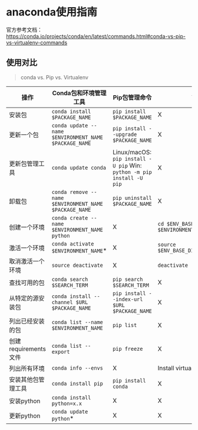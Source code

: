 # anaconda使用指南

官方参考文档：<https://conda.io/projects/conda/en/latest/commands.html#conda-vs-pip-vs-virtualenv-commands>

## 使用对比

> conda vs. Pip vs. Virtualenv

| 操作                 | Conda包和环境管理工具                                 | Pip包管理命令                                                         | Virtualenv环境管理命令                                |
| -------------------- | ----------------------------------------------------- | --------------------------------------------------------------------- | ----------------------------------------------------- |
| 安装包               | `conda install $PACKAGE_NAME`                         | `pip install $PACKAGE_NAME`                                           | X                                                     |
| 更新一个包           | `conda update --name $ENVIRONMENT_NAME $PACKAGE_NAME` | `pip install --upgrade $PACKAGE_NAME`                                 | X                                                     |
| 更新包管理工具       | `conda update conda`                                  | Linux/macOS: `pip install -U pip` Win: `python -m pip install -U pip` | X                                                     |
| 卸载包               | `conda remove --name $ENVIRONMENT_NAME $PACKAGE_NAME` | `pip uninstall $PACKAGE_NAME`                                         | X                                                     |
| 创建一个环境         | `conda create --name $ENVIRONMENT_NAME python`        | X                                                                     | `cd $ENV_BASE_DIR; virtualenv $ENVIRONMENT_NAME`      |
| 激活一个环境         | `conda activate $ENVIRONMENT_NAME`*                   | X                                                                     | `source $ENV_BASE_DIR/$ENVIRONMENT_NAME/bin/activate` |
| 取消激活一个环境     | `source deactivate`                                   | X                                                                     | `deactivate`                                          |
| 查找可用的包         | `conda search $SEARCH_TERM`                           | `pip search $SEARCH_TERM`                                             | X                                                     |
| 从特定的源安装包     | `conda install --channel $URL $PACKAGE_NAME`          | `pip install --index-url $URL $PACKAGE_NAME`                          | X                                                     |
| 列出已经安装的包     | `conda list --name $ENVIRONMENT_NAME`                 | `pip list`                                                            | X                                                     |
| 创建requirements文件 | `conda list --export`                                 | `pip freeze`                                                          | X                                                     |
| 列出所有环境         | `conda info --envs`                                   | X                                                                     | Install virtualenv wrapper, then `lsvirtualenv`       |
| 安装其他包管理工具   | `conda install pip`                                   | `pip install conda`                                                   | X                                                     |
| 安装python           | `conda install python=x.x`                            | X                                                                     | X                                                     |
| 更新python           | `conda update python`*                                | X                                                                     | X                                                     |